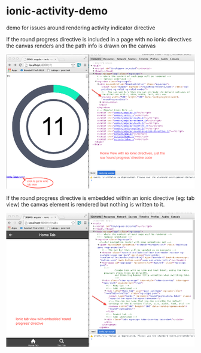 ionic-activity-demo
===================

demo for issues around rendering activity indicator directive

If the round progress directive is included in a page with no ionic directives the canvas renders and the path info is drawn on the canvas


![Alt text](/images/home.png "Home")


If the round progress directive is embedded within an ionic directive (eg: tab view) the canvas element is rendered but nothing is written to it.

![Alt text](/images/tab.png "Tab")
